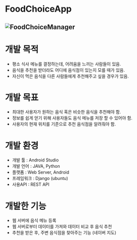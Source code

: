 # FoodChoiceApp

![FoodChoiceManager](https://user-images.githubusercontent.com/57030114/69726738-7e349b00-1164-11ea-81a6-5519fff0b418.png)
---
# 개발 목적
* 평소 식사 메뉴를 결정하는데, 어려움을 느끼는 사람들이 있음.
* 음식을 추천을 받더라도 어디에 음식점이 있는지 모를 때가 있음.
* 자신이 먹은 음식을 다른 사람들에게 추천해주고 싶을 경우가 있음.

# 개발 목표
* 최대한 사용자가 원하는 음식 혹은 비슷한 음식을 추천해야 함.
* 정보를 쉽게 얻기 위해 사용자들도 음식 메뉴를 저장 할 수 있어야 함.
* 사용자의 현재 위치를 기준으로 추천 음식점을 알려줘야 함.

# 개발 환경
* 개발 툴 : Android Studio
* 개발 언어 : JAVA, Python
* 플랫폼 : Web Server, Android
* 프레임워크 : Django (ubuntu)
* 사용API : REST API

# 개발한 기능
* 웹 서버에 음식 메뉴 등록
* 웹 서버로부터 데이터를 가져와 데이터 비교 후 음식 추천
* 추천을 받은 후, 주변 음식점을 찾아주는 기능 (네이버 지도)
